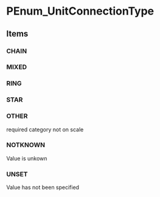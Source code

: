 # PEnum_UnitConnectionType


<!-- end of short definition -->
## Items

### CHAIN


### MIXED


### RING


### STAR


### OTHER
required category not on scale

### NOTKNOWN
Value is unkown

### UNSET
Value has not been specified

